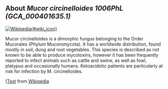 
About *Mucor circinelloides 1006PhL (GCA\_000401635.1)* 
--------------------------------------------------------------

[![Wikipedia](/img/wikipedia_logo_v2_en.png){#wiki_icon}](http://en.wikipedia.org/wiki/Mucor_circinelloides)

Mucor circinelloides is a dimorphic fungus belonging to the Order Mucorales
(Phylum Mucoromycota). It has a worldwide distribution, found mostly in soil,
dung and root vegetables. This species is described as not known to be able to
produce mycotoxins, however it has been frequently reported to infect animals
such as cattle and swine, as well as fowl, platypus and occasionally humans.
Ketoacidotic patients are particularly at risk for infection by M.
circinelloides.

([Text](http://en.wikipedia.org/wiki/Mucor_circinelloides) from [Wikipedia](http://en.wikipedia.org/) 


